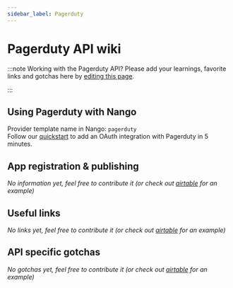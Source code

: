 ```yaml
---
sidebar_label: Pagerduty
---
```


# Pagerduty API wiki

:::note Working with the Pagerduty API?
Please add your learnings, favorite links and gotchas here by [editing this page](https://github.com/nangohq/nango/tree/master/docs/docs/providers/pagerduty.md).

:::

## Using Pagerduty with Nango

Provider template name in Nango: `pagerduty`  
Follow our [quickstart](../quickstart.md) to add an OAuth integration with Pagerduty in 5 minutes.

## App registration & publishing

_No information yet, feel free to contribute it (or check out [airtable](airtable.md) for an example)_

## Useful links

_No links yet, feel free to contribute it (or check out [airtable](airtable.md) for an example)_

## API specific gotchas

_No gotchas yet, feel free to contribute it (or check out [airtable](airtable.md) for an example)_
